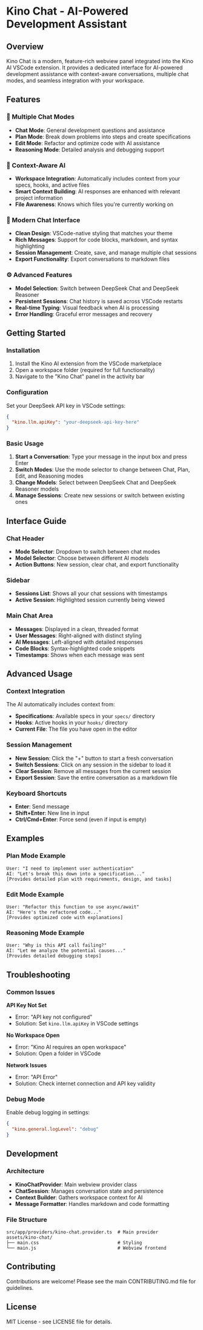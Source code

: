 # Kino Chat - AI-Powered Development Assistant

## Overview

Kino Chat is a modern, feature-rich webview panel integrated into the Kino AI VSCode extension. It provides a dedicated interface for AI-powered development assistance with context-aware conversations, multiple chat modes, and seamless integration with your workspace.

## Features

### 🎯 Multiple Chat Modes
- **Chat Mode**: General development questions and assistance
- **Plan Mode**: Break down problems into steps and create specifications
- **Edit Mode**: Refactor and optimize code with AI assistance
- **Reasoning Mode**: Detailed analysis and debugging support

### 🧠 Context-Aware AI
- **Workspace Integration**: Automatically includes context from your specs, hooks, and active files
- **Smart Context Building**: AI responses are enhanced with relevant project information
- **File Awareness**: Knows which files you're currently working on

### 💬 Modern Chat Interface
- **Clean Design**: VSCode-native styling that matches your theme
- **Rich Messages**: Support for code blocks, markdown, and syntax highlighting
- **Session Management**: Create, save, and manage multiple chat sessions
- **Export Functionality**: Export conversations to markdown files

### ⚙️ Advanced Features
- **Model Selection**: Switch between DeepSeek Chat and DeepSeek Reasoner
- **Persistent Sessions**: Chat history is saved across VSCode restarts
- **Real-time Typing**: Visual feedback when AI is processing
- **Error Handling**: Graceful error messages and recovery

## Getting Started

### Installation
1. Install the Kino AI extension from the VSCode marketplace
2. Open a workspace folder (required for full functionality)
3. Navigate to the "Kino Chat" panel in the activity bar

### Configuration
Set your DeepSeek API key in VSCode settings:
```json
{
  "kino.llm.apiKey": "your-deepseek-api-key-here"
}
```

### Basic Usage
1. **Start a Conversation**: Type your message in the input box and press Enter
2. **Switch Modes**: Use the mode selector to change between Chat, Plan, Edit, and Reasoning modes
3. **Change Models**: Select between DeepSeek Chat and DeepSeek Reasoner models
4. **Manage Sessions**: Create new sessions or switch between existing ones

## Interface Guide

### Chat Header
- **Mode Selector**: Dropdown to switch between chat modes
- **Model Selector**: Choose between different AI models
- **Action Buttons**: New session, clear chat, and export functionality

### Sidebar
- **Sessions List**: Shows all your chat sessions with timestamps
- **Active Session**: Highlighted session currently being viewed

### Main Chat Area
- **Messages**: Displayed in a clean, threaded format
- **User Messages**: Right-aligned with distinct styling
- **AI Messages**: Left-aligned with detailed responses
- **Code Blocks**: Syntax-highlighted code snippets
- **Timestamps**: Shows when each message was sent

## Advanced Usage

### Context Integration
The AI automatically includes context from:
- **Specifications**: Available specs in your `specs/` directory
- **Hooks**: Active hooks in your `hooks/` directory
- **Current File**: The file you have open in the editor

### Session Management
- **New Session**: Click the "+" button to start a fresh conversation
- **Switch Sessions**: Click on any session in the sidebar to load it
- **Clear Session**: Remove all messages from the current session
- **Export Session**: Save the entire conversation as a markdown file

### Keyboard Shortcuts
- **Enter**: Send message
- **Shift+Enter**: New line in input
- **Ctrl/Cmd+Enter**: Force send (even if input is empty)

## Examples

### Plan Mode Example
```
User: "I need to implement user authentication"
AI: "Let's break this down into a specification..."
[Provides detailed plan with requirements, design, and tasks]
```

### Edit Mode Example
```
User: "Refactor this function to use async/await"
AI: "Here's the refactored code..."
[Provides optimized code with explanations]
```

### Reasoning Mode Example
```
User: "Why is this API call failing?"
AI: "Let me analyze the potential causes..."
[Provides detailed debugging steps]
```

## Troubleshooting

### Common Issues

**API Key Not Set**
- Error: "API key not configured"
- Solution: Set `kino.llm.apiKey` in VSCode settings

**No Workspace Open**
- Error: "Kino AI requires an open workspace"
- Solution: Open a folder in VSCode

**Network Issues**
- Error: "API Error"
- Solution: Check internet connection and API key validity

### Debug Mode
Enable debug logging in settings:
```json
{
  "kino.general.logLevel": "debug"
}
```

## Development

### Architecture
- **KinoChatProvider**: Main webview provider class
- **ChatSession**: Manages conversation state and persistence
- **Context Builder**: Gathers workspace context for AI
- **Message Formatter**: Handles markdown and code formatting

### File Structure
```
src/app/providers/kino-chat.provider.ts  # Main provider
assets/kino-chat/
├── main.css                             # Styling
└── main.js                              # Webview frontend
```

## Contributing
Contributions are welcome! Please see the main CONTRIBUTING.md file for guidelines.

## License
MIT License - see LICENSE file for details.
